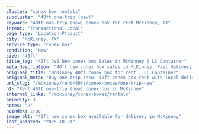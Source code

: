 ```yaml
---
cluster: "conex box rentals"
subcluster: "40ft one-trip (new)"
keyword: "40ft one-trip (new) conex box for rent McKinney, TX"
intent: "Transactional-Local"
page_type: "Location-Product"
city: "McKinney, TX"
service_type: "conex box"
condition: "New"
size: "40ft"
title_tag: "40ft Js9 New conex box Sales in McKinney | LC Container"
meta_description: "40ft new conex box sales in McKinney. Fast delivery, competitive pricing. Serving conex boxes area. Quote ID: B6G. Call (214) 524-4168 for your free quote today."
original_title: "McKinney 40ft conex box for rent | LC Container"
original_meta: "Buy one-trip (new) 40ft conex box rent with local delivery in McKinney, TX. LC Container — local Since 2003. Request a fast quote today."
url_slug: "/mckinney/rent/40ft/conex-boxes/one-trip-new"
h1: "Rent 40ft one-trip (new) conex box in McKinney"
internal_links: "/mckinney/conex-boxes/rentals"
priority: 3
notes: "2"
noindex: true
image_alt: "40ft new conex box available for delivery in McKinney"
last_updated: "2025-10-21"
---
```


<!-- TODO: Add unique city/inventory copy, images, and internal links here. -->
